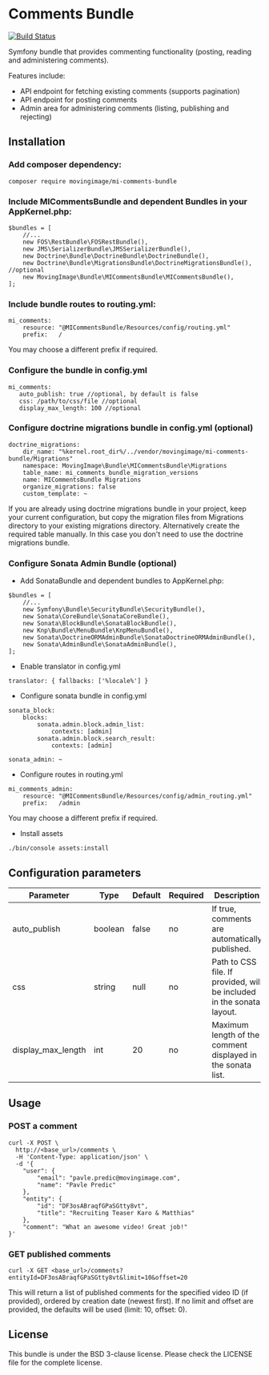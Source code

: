 # Comments Bundle

[![Build Status](https://travis-ci.org/MovingImage24/MICommentsBundle.svg?branch=master)](https://travis-ci.org/MovingImage24/MICommentsBundle)

Symfony bundle that provides commenting functionality (posting, reading and administering comments).

Features include:

* API endpoint for fetching existing comments (supports pagination)
* API endpoint for posting comments
* Admin area for administering comments (listing, publishing and rejecting)

## Installation

### Add composer dependency:

```
composer require movingimage/mi-comments-bundle
```

### Include MICommentsBundle and dependent Bundles in your AppKernel.php:

```
$bundles = [
    //...
    new FOS\RestBundle\FOSRestBundle(),
    new JMS\SerializerBundle\JMSSerializerBundle(),
    new Doctrine\Bundle\DoctrineBundle\DoctrineBundle(),
    new Doctrine\Bundle\MigrationsBundle\DoctrineMigrationsBundle(), //optional
    new MovingImage\Bundle\MICommentsBundle\MICommentsBundle(),
];
```

### Include bundle routes to routing.yml:

```
mi_comments:
    resource: "@MICommentsBundle/Resources/config/routing.yml"
    prefix:   /
```

You may choose a different prefix if required.
 
### Configure the bundle in config.yml

```
mi_comments:
   auto_publish: true //optional, by default is false
   css: /path/to/css/file //optional
   display_max_length: 100 //optional
```

### Configure doctrine migrations bundle in config.yml (optional)

```
doctrine_migrations:
    dir_name: "%kernel.root_dir%/../vendor/movingimage/mi-comments-bundle/Migrations"
    namespace: MovingImage\Bundle\MICommentsBundle\Migrations
    table_name: mi_comments_bundle_migration_versions
    name: MICommentsBundle Migrations
    organize_migrations: false
    custom_template: ~
```

If you are already using doctrine migrations bundle in your project, keep your current
configuration, but copy the migration files from Migrations directory to your existing
migrations directory. Alternatively create the required table manually. In this
case you don't need to use the doctrine migrations bundle.

### Configure Sonata Admin Bundle (optional)

- Add SonataBundle and dependent bundles to AppKernel.php:

```
$bundles = [
    //...
    new Symfony\Bundle\SecurityBundle\SecurityBundle(),
    new Sonata\CoreBundle\SonataCoreBundle(),
    new Sonata\BlockBundle\SonataBlockBundle(),
    new Knp\Bundle\MenuBundle\KnpMenuBundle(),
    new Sonata\DoctrineORMAdminBundle\SonataDoctrineORMAdminBundle(),
    new Sonata\AdminBundle\SonataAdminBundle(),
];
```

- Enable translator in config.yml

```
translator: { fallbacks: ['%locale%'] }
```
    
- Configure sonata bundle in config.yml

```
sonata_block:
    blocks:
        sonata.admin.block.admin_list:
            contexts: [admin]
        sonata.admin.block.search_result:
            contexts: [admin]

sonata_admin: ~
```
    
- Configure routes in routing.yml

```
mi_comments_admin:
    resource: "@MICommentsBundle/Resources/config/admin_routing.yml"
    prefix:   /admin
```

You may choose a different prefix if required.

- Install assets

```
./bin/console assets:install
```

## Configuration parameters

Parameter           | Type      | Default   | Required  | Description
--------------------|-----------|-----------|-----------|------------
auto_publish        | boolean   | false     | no        | If true, comments are automatically published.
css                 | string    | null      | no        | Path to CSS file. If provided, will be included in the sonata layout.
display_max_length  | int       | 20        | no        | Maximum length of the comment displayed in the sonata list.

## Usage

### POST a comment

```
curl -X POST \
  http://<base_url>/comments \
  -H 'Content-Type: application/json' \
  -d '{
	"user": {
	    "email": "pavle.predic@movingimage.com",
	    "name": "Pavle Predic"
	},
	"entity": {
	    "id": "DF3osABraqfGPaSGtty8vt",
	    "title": "Recruiting Teaser Karo & Matthias"
	},
	"comment": "What an awesome video! Great job!"
}'
```

### GET published comments

```
curl -X GET <base_url>/comments?entityId=DF3osABraqfGPaSGtty8vt&limit=10&offset=20
```

This will return a list of published comments for the specified video ID (if provided),
ordered by creation date (newest first). If no limit and offset are provided,
the defaults will be used (limit: 10, offset: 0).

## License

This bundle is under the BSD 3-clause license. Please check the LICENSE file for the complete license.

